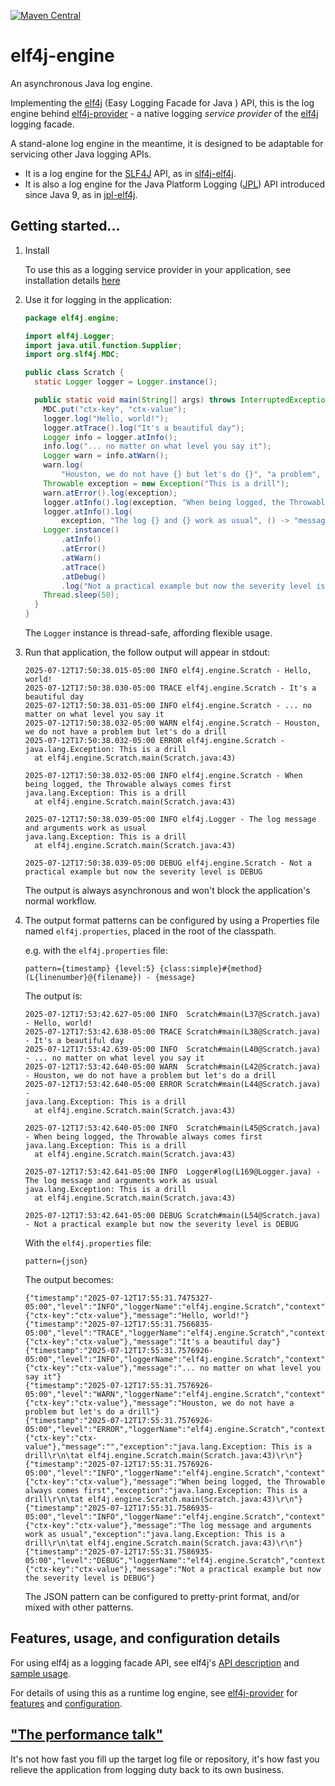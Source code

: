 [![Maven Central](https://img.shields.io/maven-central/v/io.github.elf4j/elf4j-engine.svg?label=Maven%20Central)](https://maven-badges.herokuapp.com/maven-central/io.github.elf4j/elf4j-engine)

# elf4j-engine

An asynchronous Java log engine.

Implementing the [elf4j](https://github.com/elf4j/elf4j) (Easy Logging Facade for Java ) API, this is the log engine
behind [elf4j-provider](https://github.com/elf4j/elf4j-provider) - a native logging _service provider_ of
the [elf4j](https://github.com/elf4j/) logging facade.

A stand-alone log engine in the meantime, it is designed to be adaptable for servicing other Java logging APIs.

* It is a log engine for the [SLF4J](https://www.slf4j.org/) API, as
  in [slf4j-elf4j](https://github.com/elf4j/slf4j-elf4j).
* It is also a log engine for the Java Platform Logging ([JPL](https://openjdk.org/jeps/264)) API introduced since Java
  9, as in [jpl-elf4j](https://github.com/elf4j/jpl-elf4j).

## Getting started...

1. Install

   To use this as a logging service provider in your application, see installation
   details [here](https://github.com/elf4j/elf4j-provider#installation)

2. Use it for logging in the application:
   ```java 
   package elf4j.engine;
   
   import elf4j.Logger;
   import java.util.function.Supplier;
   import org.slf4j.MDC;
   
   public class Scratch {
     static Logger logger = Logger.instance();
   
     public static void main(String[] args) throws InterruptedException {
       MDC.put("ctx-key", "ctx-value");
       logger.log("Hello, world!");
       logger.atTrace().log("It's a beautiful day");
       Logger info = logger.atInfo();
       info.log("... no matter on what level you say it");
       Logger warn = info.atWarn();
       warn.log(
           "Houston, we do not have {} but let's do {}", "a problem", (Supplier<?>) () -> "a drill");
       Throwable exception = new Exception("This is a drill");
       warn.atError().log(exception);
       logger.atInfo().log(exception, "When being logged, the Throwable always comes {}", "first");
       logger.atInfo().log(
           exception, "The log {} and {} work as usual", () -> "message", () -> "arguments");
       Logger.instance()
           .atInfo()
           .atError()
           .atWarn()
           .atTrace()
           .atDebug()
           .log("Not a practical example but now the severity level is DEBUG");
       Thread.sleep(50);
     }
   }
   ```
   
   The `Logger` instance is thread-safe, affording flexible usage.

3. Run that application, the follow output will appear in stdout:
   ```
   2025-07-12T17:50:38.015-05:00 INFO elf4j.engine.Scratch - Hello, world!
   2025-07-12T17:50:38.030-05:00 TRACE elf4j.engine.Scratch - It's a beautiful day
   2025-07-12T17:50:38.031-05:00 INFO elf4j.engine.Scratch - ... no matter on what level you say it
   2025-07-12T17:50:38.032-05:00 WARN elf4j.engine.Scratch - Houston, we do not have a problem but let's do a drill
   2025-07-12T17:50:38.032-05:00 ERROR elf4j.engine.Scratch - 
   java.lang.Exception: This is a drill
     at elf4j.engine.Scratch.main(Scratch.java:43)
   
   2025-07-12T17:50:38.032-05:00 INFO elf4j.engine.Scratch - When being logged, the Throwable always comes first
   java.lang.Exception: This is a drill
     at elf4j.engine.Scratch.main(Scratch.java:43)
   
   2025-07-12T17:50:38.039-05:00 INFO elf4j.Logger - The log message and arguments work as usual
   java.lang.Exception: This is a drill
     at elf4j.engine.Scratch.main(Scratch.java:43)
   
   2025-07-12T17:50:38.039-05:00 DEBUG elf4j.engine.Scratch - Not a practical example but now the severity level is DEBUG
   ```
   The output is always asynchronous and won't block the application's normal workflow.
4. The output format patterns can be configured by using a Properties file named `elf4j.properties`, placed in the root
   of the classpath.

   e.g. with the `elf4j.properties` file:

   ```properties
   pattern={timestamp} {level:5} {class:simple}#{method}(L{linenumber}@{filename}) - {message}
   ```

   The output is:

   ```
   2025-07-12T17:53:42.627-05:00 INFO  Scratch#main(L37@Scratch.java) - Hello, world!
   2025-07-12T17:53:42.638-05:00 TRACE Scratch#main(L38@Scratch.java) - It's a beautiful day
   2025-07-12T17:53:42.639-05:00 INFO  Scratch#main(L40@Scratch.java) - ... no matter on what level you say it
   2025-07-12T17:53:42.640-05:00 WARN  Scratch#main(L42@Scratch.java) - Houston, we do not have a problem but let's do a drill
   2025-07-12T17:53:42.640-05:00 ERROR Scratch#main(L44@Scratch.java) - 
   java.lang.Exception: This is a drill
     at elf4j.engine.Scratch.main(Scratch.java:43)
   
   2025-07-12T17:53:42.640-05:00 INFO  Scratch#main(L45@Scratch.java) - When being logged, the Throwable always comes first
   java.lang.Exception: This is a drill
     at elf4j.engine.Scratch.main(Scratch.java:43)
   
   2025-07-12T17:53:42.641-05:00 INFO  Logger#log(L169@Logger.java) - The log message and arguments work as usual
   java.lang.Exception: This is a drill
     at elf4j.engine.Scratch.main(Scratch.java:43)
   
   2025-07-12T17:53:42.641-05:00 DEBUG Scratch#main(L54@Scratch.java) - Not a practical example but now the severity level is DEBUG
   ```

   With the `elf4j.properties` file:

   ```properties
   pattern={json}
   ```

   The output becomes:

   ```
   {"timestamp":"2025-07-12T17:55:31.7475327-05:00","level":"INFO","loggerName":"elf4j.engine.Scratch","context":{"ctx-key":"ctx-value"},"message":"Hello, world!"}
   {"timestamp":"2025-07-12T17:55:31.7566835-05:00","level":"TRACE","loggerName":"elf4j.engine.Scratch","context":{"ctx-key":"ctx-value"},"message":"It's a beautiful day"}
   {"timestamp":"2025-07-12T17:55:31.7576926-05:00","level":"INFO","loggerName":"elf4j.engine.Scratch","context":{"ctx-key":"ctx-value"},"message":"... no matter on what level you say it"}
   {"timestamp":"2025-07-12T17:55:31.7576926-05:00","level":"WARN","loggerName":"elf4j.engine.Scratch","context":{"ctx-key":"ctx-value"},"message":"Houston, we do not have a problem but let's do a drill"}
   {"timestamp":"2025-07-12T17:55:31.7576926-05:00","level":"ERROR","loggerName":"elf4j.engine.Scratch","context":{"ctx-key":"ctx-value"},"message":"","exception":"java.lang.Exception: This is a drill\r\n\tat elf4j.engine.Scratch.main(Scratch.java:43)\r\n"}
   {"timestamp":"2025-07-12T17:55:31.7576926-05:00","level":"INFO","loggerName":"elf4j.engine.Scratch","context":{"ctx-key":"ctx-value"},"message":"When being logged, the Throwable always comes first","exception":"java.lang.Exception: This is a drill\r\n\tat elf4j.engine.Scratch.main(Scratch.java:43)\r\n"}
   {"timestamp":"2025-07-12T17:55:31.7586935-05:00","level":"INFO","loggerName":"elf4j.engine.Scratch","context":{"ctx-key":"ctx-value"},"message":"The log message and arguments work as usual","exception":"java.lang.Exception: This is a drill\r\n\tat elf4j.engine.Scratch.main(Scratch.java:43)\r\n"}
   {"timestamp":"2025-07-12T17:55:31.7586935-05:00","level":"DEBUG","loggerName":"elf4j.engine.Scratch","context":{"ctx-key":"ctx-value"},"message":"Not a practical example but now the severity level is DEBUG"}
   ```

   The JSON pattern can be configured to pretty-print format, and/or mixed with other patterns.

## Features, usage, and configuration details

For using elf4j as a logging facade API, see
elf4j's [API description](https://github.com/elf4j/elf4j#log-service-interface-and-access-api)
and [sample usage](https://github.com/elf4j/elf4j#use-it---for-log-service-api-clients).

For details of using this as a runtime log engine, see [elf4j-provider](https://github.com/elf4j/elf4j-provider)
for [features](https://github.com/elf4j/elf4j-provider#features)
and [configuration](https://github.com/elf4j/elf4j-provider#configuration).

## ["The performance talk"](https://github.com/elf4j/elf4j-provider#performance)

It's not how fast you fill up the target log file or repository, it's how fast you relieve the application from logging
duty back to its own business.
